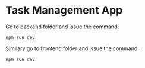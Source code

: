 # Task Management App

Go to backend folder and issue the command:
```
npm run dev
```
Similary go to frontend folder and issue the command:
```
npm run dev
```
